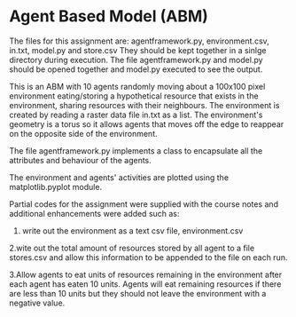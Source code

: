 # Agent Based Model (ABM)

The files for this assignment are: agentframework.py, environment.csv, in.txt, model.py and store.csv
They should be kept together in a sinlge directory during execution. The file agentframework.py and model.py should be opened together and model.py executed to see the output.

This is an ABM with 10 agents randomly moving about a 100x100 pixel environment eating/storing a hypothetical resource that exists in the environment, sharing resources with their neighbours. The environment is created by reading a raster data file in.txt as a list. The environment's geometry is a torus so it allows agents that moves off the edge to reappear on the opposite side of the environment.

The file agentframework.py implements a class to encapsulate all the attributes and behaviour of the agents.

The environment and agents' activities are plotted using the matplotlib.pyplot module.

Partial codes for the assignment were supplied with the course notes and additional enhancements were added such as:
1. write out the environment as a text csv file, environment.csv

2.wite out the total amount of resources stored by all agent to a file stores.csv and allow this information to be appended to the file on each run.

3.Allow agents to eat units of resources remaining in the environment after each agent has eaten 10 units. Agents will eat remaining resources if there are less than 10 units but they should not leave the environment with a negative value.




